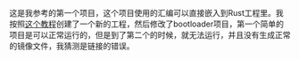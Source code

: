 这是我参考的第一个项目，这个项目使用的汇编可以直接嵌入到Rust工程里。我按照[这个教程](https://os.phil-opp.com/minimal-rust-kernel/)创建了一个新的工程，然后修改了bootloader项目，第一个简单的项目是可以正常运行的，但是到了第二个的时候，就无法运行，并且没有生成正常的镜像文件，我猜测是链接的错误。